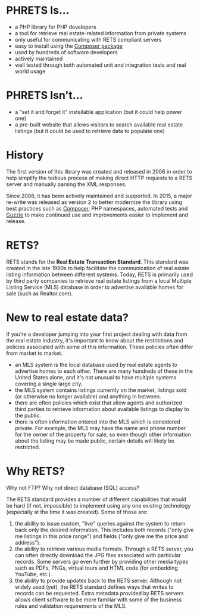 # PHRETS Is...

* a PHP library for PHP developers
* a tool for retrieve real estate-related information from private systems
* only useful for communicating with RETS compliant servers
* easy to install using the [Composer package](https://packagist.org/packages/troydavisson/phrets)
* used by hundreds of software developers
* actively maintained
* well tested through both automated unit and integration tests and real world usage


# PHRETS Isn't...

* a "set it and forget it" installable application (but it could help power one)
* a pre-built website that allows visitors to search available real estate listings (but it could be used to retrieve data to populate one)


# History

The first version of this library was created and released in 2006 in order to help simplify the tedious process of making direct HTTP requests to a RETS server and manually parsing the XML responses.

Since 2006, it has been actively maintained and supported.  In 2015, a major re-write was released as version 2 to better modernize the library using best practices such as [Composer](https://packagist.org/packages/troydavisson/phrets), PHP namespaces, automated tests and [Guzzle](http://guzzle.readthedocs.org/) to make continued use and improvements easier to implement and release.


# RETS?

RETS stands for the **Real Estate Transaction Standard**.  This standard was created in the late 1990s to help facilitate the communication of real estate listing information between different systems.  Today, RETS is primarily used by third party companies to retrieve real estate listings from a local Multiple Listing Service (MLS) database in order to advertise available homes for sale (such as Realtor.com).


# New to real estate data?

If you're a developer jumping into your first project dealing with data from the real estate industry, it's important to know about the restrictions and policies associated with some of this information.  These policies often differ from market to market.

* an MLS system is the local database used by real estate agents to advertise homes to each other.  There are many hundreds of these in the United States alone, and it's not unusual to have multiple systems covering a single large city.
* the MLS system contains listings currently on the market, listings sold (or otherwise no longer available) and anything in between.
* there are often policies which exist that allow agents and authorized third parties to retrieve information about available listings to display to the public.
* there is often information entered into the MLS which is considered private.  For example, the MLS may have the name and phone number for the owner of the property for sale, so even though other information about the listing may be made public, certain details will likely be restricted.


# Why RETS?

Why not FTP?  Why not direct database (SQL) access?

The RETS standard provides a number of different capabilities that would be hard (if not, impossible) to implement using any one existing technology (especially at the time it was created).  Some of those are:

1. the ability to issue custom, "live" queries against the system to return back only the desired information.  This includes both records ("only give me listings in this price range") and fields ("only give me the price and address").
2. the ability to retrieve various media formats.  Through a RETS server, you can often directly download the JPG files associated with particular records.  Some servers go even further by providing other media types such as PDFs, PNGs, virtual tours and HTML code (for embedding YouTube, etc.).
3. the ability to provide updates back to the RETS server.  Although not widely used (yet), the RETS standard defines ways that writes to records can be requested.  Extra metadata provided by RETS servers allows client software to be more familiar with some of the business rules and validation requirements of the MLS.
